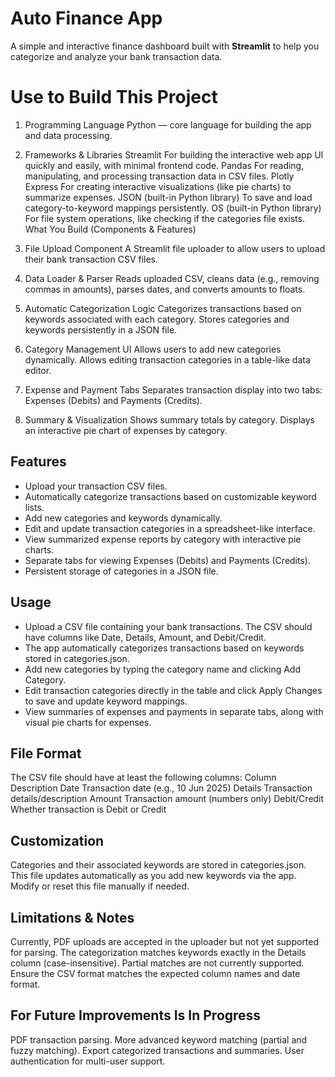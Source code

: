 # Auto Finance App
A simple and interactive finance dashboard built with **Streamlit** to help you categorize and analyze your bank transaction data.
# Use to Build This Project

1. Programming Language
Python — core language for building the app and data processing.
2. Frameworks & Libraries
Streamlit
For building the interactive web app UI quickly and easily, with minimal frontend code.
Pandas
For reading, manipulating, and processing transaction data in CSV files.
Plotly Express
For creating interactive visualizations (like pie charts) to summarize expenses.
JSON (built-in Python library)
To save and load category-to-keyword mappings persistently.
OS (built-in Python library)
For file system operations, like checking if the categories file exists.
What You Build (Components & Features)

1. File Upload Component
A Streamlit file uploader to allow users to upload their bank transaction CSV files.
2. Data Loader & Parser
Reads uploaded CSV, cleans data (e.g., removing commas in amounts), parses dates, and converts amounts to floats.
3. Automatic Categorization Logic
Categorizes transactions based on keywords associated with each category.
Stores categories and keywords persistently in a JSON file.
4. Category Management UI
Allows users to add new categories dynamically.
Allows editing transaction categories in a table-like data editor.
5. Expense and Payment Tabs
Separates transaction display into two tabs: Expenses (Debits) and Payments (Credits).
6. Summary & Visualization
Shows summary totals by category.
Displays an interactive pie chart of expenses by category.

## Features

- Upload your transaction CSV files.
- Automatically categorize transactions based on customizable keyword lists.
- Add new categories and keywords dynamically.
- Edit and update transaction categories in a spreadsheet-like interface.
- View summarized expense reports by category with interactive pie charts.
- Separate tabs for viewing Expenses (Debits) and Payments (Credits).
- Persistent storage of categories in a JSON file.

## Usage

- Upload a CSV file containing your bank transactions. The CSV should have columns like Date, Details, Amount, and Debit/Credit.
- The app automatically categorizes transactions based on keywords stored in categories.json.
- Add new categories by typing the category name and clicking Add Category.
- Edit transaction categories directly in the table and click Apply Changes to save and update keyword mappings.
- View summaries of expenses and payments in separate tabs, along with visual pie charts for expenses.

## File Format

The CSV file should have at least the following columns:
Column	Description
Date	Transaction date (e.g., 10 Jun 2025)
Details	Transaction details/description
Amount	Transaction amount (numbers only)
Debit/Credit	Whether transaction is Debit or Credit

## Customization

Categories and their associated keywords are stored in categories.json. This file updates automatically as you add new keywords via the app.
Modify or reset this file manually if needed.

## Limitations & Notes

Currently, PDF uploads are accepted in the uploader but not yet supported for parsing.
The categorization matches keywords exactly in the Details column (case-insensitive). Partial matches are not currently supported.
Ensure the CSV format matches the expected column names and date format.

## For Future Improvements Is In Progress

PDF transaction parsing.
More advanced keyword matching (partial and fuzzy matching).
Export categorized transactions and summaries.
User authentication for multi-user support.
